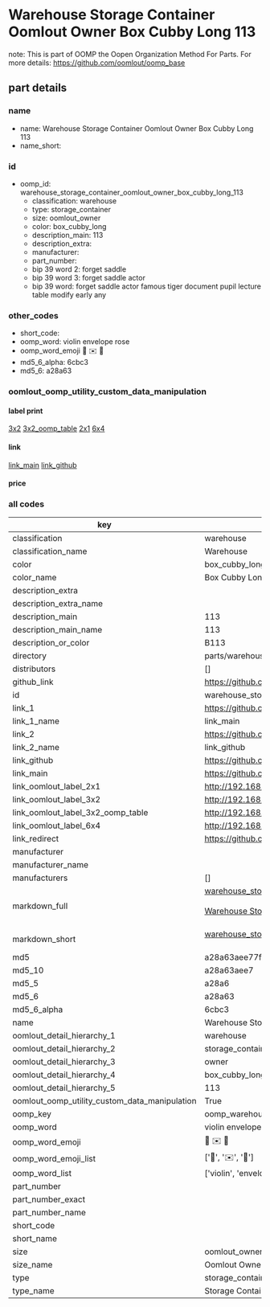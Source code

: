 # Warehouse Storage Container Oomlout Owner Box Cubby Long 113  

note: This is part of OOMP the Oopen Organization Method For Parts. For more details: https://github.com/oomlout/oomp_base

##  part details
  







### name
* name: Warehouse Storage Container Oomlout Owner Box Cubby Long 113
* name_short: 
### id
* oomp_id: warehouse_storage_container_oomlout_owner_box_cubby_long_113
  * classification: warehouse
  * type: storage_container
  * size: oomlout_owner
  * color: box_cubby_long
  * description_main: 113
  * description_extra: 
  * manufacturer: 
  * part_number: 
  * bip 39 word 2: forget saddle
  * bip 39 word 3: forget saddle actor
  * bip 39 word: forget saddle actor famous tiger document pupil lecture table modify early any

### other_codes
* short_code: 
* oomp_word: violin envelope rose
* oomp_word_emoji :violin: :envelope: :rose:
* md5_6_alpha: 6cbc3
* md5_6: a28a63






### oomlout_oomp_utility_custom_data_manipulation
#### label print
[3x2](http://192.168.1.245:1112/?label=oomp%206cbc3)
[3x2_oomp_table](http://192.168.1.108:1112/?label=oomp%206cbc3)
[2x1](http://192.168.1.242:1112/?label=oomp%206cbc3)
[6x4](http://192.168.1.55:1112/?label=oomp%206cbc3)    

#### link

[link_main](https://github.com/oomlout/oomlout_oomp_version_1_messy/tree/main/parts/warehouse_storage_container_oomlout_owner_box_cubby_long_113) [link_github](https://github.com/oomlout/oomlout_oomp_version_1_messy/tree/main/parts/warehouse_storage_container_oomlout_owner_box_cubby_long_113)                             

#### price







### all codes 
| key | value |  
| --- | --- |  
| classification | warehouse |  
| classification_name | Warehouse |  
| color | box_cubby_long |  
| color_name | Box Cubby Long |  
| description_extra |  |  
| description_extra_name |  |  
| description_main | 113 |  
| description_main_name | 113 |  
| description_or_color | B113 |  
| directory | parts/warehouse_storage_container_oomlout_owner_box_cubby_long_113 |  
| distributors | [] |  
| github_link | https://github.com/oomlout/oomlout_oomp_part_src/tree/main/parts/warehouse_storage_container_oomlout_owner_box_cubby_long_113 |  
| id | warehouse_storage_container_oomlout_owner_box_cubby_long_113 |  
| link_1 | https://github.com/oomlout/oomlout_oomp_version_1_messy/tree/main/parts/warehouse_storage_container_oomlout_owner_box_cubby_long_113 |  
| link_1_name | link_main |  
| link_2 | https://github.com/oomlout/oomlout_oomp_version_1_messy/tree/main/parts/warehouse_storage_container_oomlout_owner_box_cubby_long_113 |  
| link_2_name | link_github |  
| link_github | https://github.com/oomlout/oomlout_oomp_version_1_messy/tree/main/parts/warehouse_storage_container_oomlout_owner_box_cubby_long_113 |  
| link_main | https://github.com/oomlout/oomlout_oomp_version_1_messy/tree/main/parts/warehouse_storage_container_oomlout_owner_box_cubby_long_113 |  
| link_oomlout_label_2x1 | http://192.168.1.242:1112/?label=oomp%206cbc3 |  
| link_oomlout_label_3x2 | http://192.168.1.245:1112/?label=oomp%206cbc3 |  
| link_oomlout_label_3x2_oomp_table | http://192.168.1.108:1112/?label=oomp%206cbc3 |  
| link_oomlout_label_6x4 | http://192.168.1.55:1112/?label=oomp%206cbc3 |  
| link_redirect | https://github.com/oomlout/oomlout_oomp_version_1_messy/tree/main/parts/warehouse_storage_container_oomlout_owner_box_cubby_long_113 |  
| manufacturer |  |  
| manufacturer_name |  |  
| manufacturers | [] |  
| markdown_full | [warehouse_storage_container_oomlout_owner_box_cubby_long_113](none)<br>[](none)<br>[Warehouse Storage Container Oomlout Owner Box Cubby Long 113](none)<br><br> |  
| markdown_short | [warehouse_storage_container_oomlout_owner_box_cubby_long_113](none)<br><br> |  
| md5 | a28a63aee77f15bd01f0f52a056f72da |  
| md5_10 | a28a63aee7 |  
| md5_5 | a28a6 |  
| md5_6 | a28a63 |  
| md5_6_alpha | 6cbc3 |  
| name | Warehouse Storage Container Oomlout Owner Box Cubby Long 113 |  
| oomlout_detail_hierarchy_1 | warehouse |  
| oomlout_detail_hierarchy_2 | storage_container |  
| oomlout_detail_hierarchy_3 | owner |  
| oomlout_detail_hierarchy_4 | box_cubby_long |  
| oomlout_detail_hierarchy_5 | 113 |  
| oomlout_oomp_utility_custom_data_manipulation | True |  
| oomp_key | oomp_warehouse_storage_container_oomlout_owner_box_cubby_long_113 |  
| oomp_word | violin envelope rose |  
| oomp_word_emoji | :violin: :envelope: :rose: |  
| oomp_word_emoji_list | [':violin:', ':envelope:', ':rose:'] |  
| oomp_word_list | ['violin', 'envelope', 'rose'] |  
| part_number |  |  
| part_number_exact |  |  
| part_number_name |  |  
| short_code |  |  
| short_name |  |  
| size | oomlout_owner |  
| size_name | Oomlout Owner |  
| type | storage_container |  
| type_name | Storage Container |  
